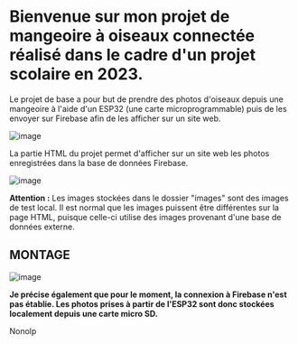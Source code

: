 <h1>Bienvenue sur mon projet de mangeoire à oiseaux connectée réalisé dans le cadre d'un projet scolaire en 2023.</h1>

<p>Le projet de base a pour but de prendre des photos d'oiseaux depuis une mangeoire à l'aide d'un ESP32 (une carte microprogrammable) puis de les envoyer sur Firebase afin de les afficher sur un site web.</p>

![image](https://github.com/Nonolp/esp32-projet-1ere/assets/78102501/eef4b03a-e889-4418-92e8-724c30d08273)


<p>La partie HTML du projet permet d'afficher sur un site web les photos enregistrées dans la base de données Firebase.</p>

![image](https://github.com/Nonolp/esp32-projet-1ere/assets/78102501/2cad1636-de71-4931-9785-7023f62715c2)


<p><strong>Attention :</strong> Les images stockées dans le dossier "images" sont des images de test local. Il est normal que les images puissent être différentes sur la page HTML, puisque celle-ci utilise des images provenant d'une base de données externe.</p>

<h2>MONTAGE</h2>

![image](https://github.com/Nonolp/esp32-projet-1ere/assets/78102501/2df701c7-5d91-49fa-82bf-5c95607612a8)


<p><strong>Je précise également que pour le moment, la connexion à Firebase n'est pas établie. Les photos prises à partir de l'ESP32 sont donc stockées localement depuis une carte micro SD.</strong></p>

<p>Nonolp</p>
